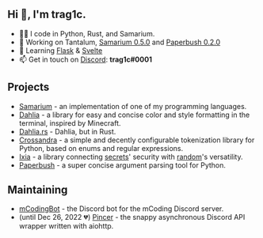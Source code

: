## Hi 👋, I'm trag1c.
- 👨‍💻 I code in Python, Rust, and Samarium.
- 🔭 Working on Tantalum, [Samarium 0.5.0](https://github.com/samarium-lang/Samarium/tree/0.5.0) and [Paperbush 0.2.0](https://github.com/trag1c/paperbush)
- 🌱 Learning [Flask](https://palletsprojects.com/p/flask/) & [Svelte](https://svelte.dev)
- 📫 Get in touch on [Discord](https://discord.com/users/252206453878685697): **trag1c#0001**

## Projects
- [Samarium](https://github.com/samarium-lang/Samarium) - an implementation of one of my programming languages.
- [Dahlia](https://github.com/trag1c/Dahlia) - a library for easy and concise color and style formatting in the terminal, inspired by Minecraft.
- [Dahlia.rs](https://github.com/trag1c/Dahlia.rs) - Dahlia, but in Rust.
- [Crossandra](https://github.com/trag1c/crossandra) - a simple and decently configurable tokenization library for Python, based on enums and regular expressions.
- [Ixia](https://github.com/trag1c/ixia) - a library connecting [secrets](https://docs.python.org/3/library/secrets.html)' security with [random](https://docs.python.org/3/library/random.html)'s versatility.
- [Paperbush](https://github.com/trag1c/paperbush) - a super concise argument parsing tool for Python.

## Maintaining
- [mCodingBot](https://github.com/mcb-dev/mCodingBot) - the Discord bot for the mCoding Discord server.
- (until Dec 26, 2022 💔) [Pincer](https://github.com/Pincer-org/Pincer) - the snappy asynchronous Discord API wrapper written with aiohttp.
